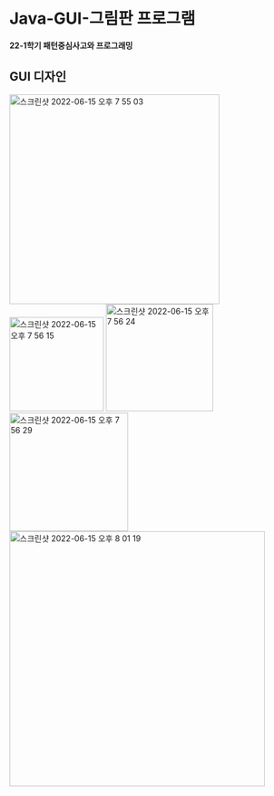 # Java-GUI-그림판 프로그램
**22-1학기 패턴중심사고와 프로그래밍**

## GUI 디자인

<img width="370" alt="스크린샷 2022-06-15 오후 7 55 03" src="https://user-images.githubusercontent.com/86194303/173811904-a5b8b66a-fee5-450b-a6fc-9b6f6ab96eb3.png">
<img width="166" alt="스크린샷 2022-06-15 오후 7 56 15" src="https://user-images.githubusercontent.com/86194303/173811914-22a7b471-e319-42f9-afbe-239757e8bb05.png">
<img width="189" alt="스크린샷 2022-06-15 오후 7 56 24" src="https://user-images.githubusercontent.com/86194303/173811916-a71a3cbc-5676-4852-b84c-3fcdca3a2df2.png">
<img width="209" alt="스크린샷 2022-06-15 오후 7 56 29" src="https://user-images.githubusercontent.com/86194303/173811917-6eab6df3-5fd8-4c86-a302-3ce8e56d879e.png">
<img width="450" alt="스크린샷 2022-06-15 오후 8 01 19" src="https://user-images.githubusercontent.com/86194303/173812055-b884bada-c3cc-4fba-ae9b-1957e68fb233.png">
